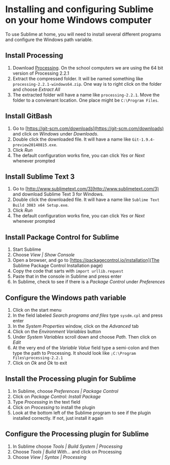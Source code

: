 Installing and configuring Sublime on your home Windows computer
=============================

To use Sublime at home, you will need to install several different programs and configure the Windows path variable.

Install Processing
------------------
1. Download [Processing](https://processing.org/download/?processing). On the school computers we are using the 64 bit version of Processing 2.2.1
2. Extract the compressed folder. It will be named something like `processing-2.2.1-windows64.zip`. One way is to right click on the folder and choose *Extract All*
3. The extracted folder will have a name like `processing-2.2.1`. Move the folder to a convienant location. One place might be `C:\Program Files`.

Install GitBash
---------------
1. Go to [https://git-scm.com/downloads](https://git-scm.com/downloads) and click on *Windows* under *Downloads*.
2. Double click the downloaded file. It will have a name like `Git-1.9.4-preview20140815.exe`.
3. Click *Run*
4. The default configuration works fine, you can click *Yes* or *Next* whenever prompted

Install Sublime Text 3
---------------
1. Go to [http://www.sublimetext.com/3](http://www.sublimetext.com/3) and download Sublime Text 3 for Windows. 
2. Double click the downloaded file. It will have a name like `Sublime Text Build 3083 x64 Setup.exe`.
3. Click *Run*
4. The default configuration works fine, you can click *Yes* or *Next* whenever prompted

Install Package Control for Sublime
---------------
1. Start Sublime
2. Choose *View | Show Console*
3. Open a browser, and go to [https://packagecontrol.io/installation](The Sublime Package Control Installation page)
4. Copy the code that sarts with `import urllib.request`
5. Paste that in the console in Sublime and press enter
6. In Sublime, check to see if there is a *Package Control* under *Preferences*

Configure the Windows path variable
---------------
1. Click on the start menu
2. In the field labeled *Search programs and files* type `sysdm.cpl` and press enter
3. In the *System Properties* window, click on the *Advanced* tab
4. Click on the *Environment Variables* button
5. Under *System Variables* scroll down and choose *Path.* Then click on *Edit*
6. At the very end of the *Variable Value* field type a semi-colon and then type the path to Processing. It should look like `;C:\Program Files\processing-2.2.1`
7. Click on *Ok* and *Ok* to exit


Install the Processing plugin for Sublime
---------------
1. In Sublime, choose *Preferences | Package Control*
2. Click on *Package Control: Install Package*
3. Type *Processing* in the text field
4. Click on *Processing* to install the plugin
5. Look at the bottom left of the Sublime program to see if the plugin installed correctly. If not, just install it again

Configure the Processing plugin for Sublime
---------------
1. In Sublime choose *Tools | Build System | Processing*
2. Choose *Tools | Build With...* and click on Processing
3. Choose *View | Syntax | Processing*


